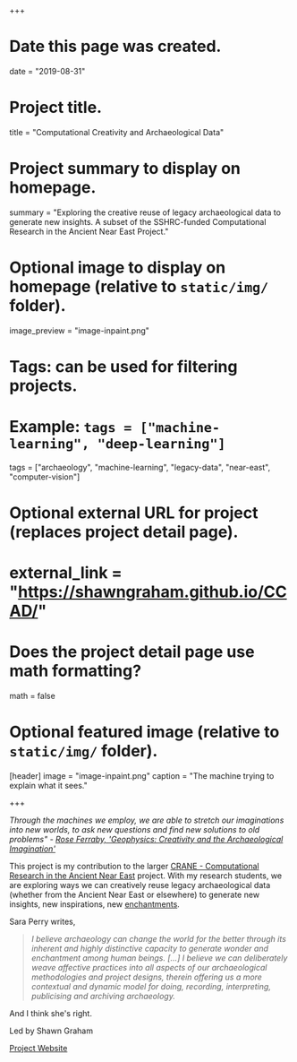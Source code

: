 +++
# Date this page was created.
date = "2019-08-31"

# Project title.
title = "Computational Creativity and Archaeological Data"

# Project summary to display on homepage.
summary = "Exploring the creative reuse of legacy archaeological data to generate new insights. A subset of the SSHRC-funded Computational Research in the Ancient Near East Project."

# Optional image to display on homepage (relative to `static/img/` folder).
image_preview = "image-inpaint.png"

# Tags: can be used for filtering projects.
# Example: `tags = ["machine-learning", "deep-learning"]`
tags = ["archaeology", "machine-learning", "legacy-data", "near-east", "computer-vision"]

# Optional external URL for project (replaces project detail page).
# external_link = "https://shawngraham.github.io/CCAD/"

# Does the project detail page use math formatting?
math = false

# Optional featured image (relative to `static/img/` folder).
[header]
image = "image-inpaint.png"
caption = "The machine trying to explain what it sees."

+++

_Through the machines we employ, we are able to stretch our imaginations into new worlds, to ask new questions and find new solutions to old problems" - [Rose Ferraby, 'Geophysics: Creativity and the Archaeological Imagination'](https://intarch.ac.uk/journal/issue44/4/2.html)_

This project is my contribution to the larger [CRANE - Computational Research in the Ancient Near East](https://crane.utoronto.ca/) project. With my research students, we are exploring ways we can creatively reuse legacy archaeological data (whether from the Ancient Near East or elsewhere) to generate new insights, new inspirations, new [enchantments](https://saraperry.wordpress.com/2019/07/25/its-published-archaeological-enchantment/).

Sara Perry writes,

> _I believe archaeology can change the world for the better through its inherent and highly distinctive capacity to generate wonder and enchantment among human beings. [...] I believe we can deliberately weave affective practices into all aspects of our archaeological methodologies and project designs, therein offering us a more contextual and dynamic model for doing, recording, interpreting, publicising and archiving archaeology._

And I think she's right.

Led by Shawn Graham

[Project Website](https://shawngraham.github.io/CCAD/)

